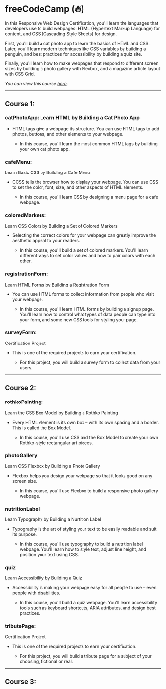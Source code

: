 # freeCodeCamp (🔥)
In this Responsive Web Design Certification, you'll learn the languages that developers use to build webpages: HTML (Hypertext Markup Language) for content, and CSS (Cascading Style Sheets) for design.

First, you'll build a cat photo app to learn the basics of HTML and CSS. Later, you'll learn modern techniques like CSS variables by building a penguin, and best practices for accessibility by building a quiz site.

Finally, you'll learn how to make webpages that respond to different screen sizes by building a photo gallery with Flexbox, and a magazine article layout with CSS Grid.

_You can view this course <a href="https://www.freecodecamp.org/learn/2022/responsive-web-design/#learn-html-by-building-a-cat-photo-app" target="_blank">here</a>._

----
## Course 1:

### catPhotoApp: Learn HTML by Building a Cat Photo App
- HTML tags give a webpage its structure. You can use HTML tags to add photos, buttons, and other elements to your webpage.

  - In this course, you'll learn the most common HTML tags by building your own cat photo app.

### cafeMenu: 
Learn Basic CSS by Building a Cafe Menu
- CCSS tells the browser how to display your webpage. You can use CSS to set the color, font, size, and other aspects of HTML elements.

  - In this course, you'll learn CSS by designing a menu page for a cafe webpage.
  
### coloredMarkers: 
Learn CSS Colors by Building a Set of Colored Markers
- Selecting the correct colors for your webpage can greatly improve the aesthetic appeal to your readers.

  - In this course, you'll build a set of colored markers. You'll learn different ways to set color values and how to pair colors with each other.
  
### registrationForm: 
Learn HTML Forms by Building a Registration Form
- You can use HTML forms to collect information from people who visit your webpage.

  - In this course, you'll learn HTML forms by building a signup page. You'll learn how to control what types of data people can type into your form, and some new CSS tools for styling your page.
  
### surveyForm: 
Certification Project
- This is one of the required projects to earn your certification.

  - For this project, you will build a survey form to collect data from your users.

----
## Course 2:

### rothkoPainting: 
Learn the CSS Box Model by Building a Rothko Painting
- Every HTML element is its own box – with its own spacing and a border. This is called the Box Model.

  - In this course, you'll use CSS and the Box Model to create your own Rothko-style rectangular art pieces.

### photoGallery
Learn CSS Flexbox by Building a Photo Gallery
- Flexbox helps you design your webpage so that it looks good on any screen size.

  - In this course, you'll use Flexbox to build a responsive photo gallery webpage.
  
### nutritionLabel
Learn Typography by Building a Nurtition Label
- Typography is the art of styling your text to be easily readable and suit its purpose.

  - In this course, you'll use typography to build a nutrition label webpage. You'll learn how to style text, adjust line height, and position your text using CSS.

### quiz
Learn Accessibility by Building a Quiz
- Accessibility is making your webpage easy for all people to use – even people with disabilities.

  - In this course, you'll build a quiz webpage. You'll learn accessibility tools such as keyboard shortcuts, ARIA attributes, and design best practices.
  
### tributePage: 
Certification Project
- This is one of the required projects to earn your certification.

  - For this project, you will build a tribute page for a subject of your choosing, fictional or real.

----
## Course 3:
